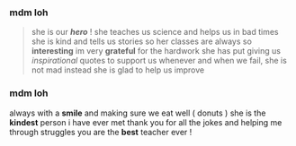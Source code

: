 ### mdm loh ###
> she is our  **_hero_** !
she teaches us science and helps us in bad times
she is kind and tells us stories
so her classes are always so __interesting__
im very __grateful__ for the hardwork she has put
giving us _inspirational_ quotes to support us whenever
and when we fail, she is not mad
instead she is glad to help us improve
### mdm loh ###
always with a __smile__ 
and making sure we eat well ( donuts )
she is the __kindest__ person i have ever met
thank you for all the jokes and helping me through struggles
you are the **best** teacher ever !
